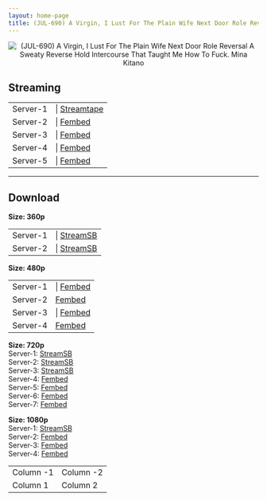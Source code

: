 ```yaml
---
layout: home-page
title: (JUL-690) A Virgin, I Lust For The Plain Wife Next Door Role Reversal A Sweaty Reverse Hold Intercourse That Taught Me How To Fuck. Mina Kitano
---
```

<center>
<img src="https://cdn.javsts.com/wp-content/uploads/2021/08/jul690pl.jpg" alt="(JUL-690) A Virgin, I Lust For The Plain Wife Next Door Role Reversal A Sweaty Reverse Hold Intercourse That Taught Me How To Fuck. Mina Kitano">
</center>
<h2>Streaming</h2>
<table><tbody>
<tr>
<td>Server-1</td>
<td>| <a href="https://streamtape.com/v/Q0yGY9oyamc0zb8/JUL-690.mp4" target="_blank">Streamtape</a></td>
</tr>
<tr>
<td>Server-2</td>
<td>| <a href="https://www.watchjavnow.xyz/f/3ew6xcmxyw015nn" target="_blank">Fembed</a></td>
</tr>
<tr>
<td>Server-3</td>
<td>| <a href="https://fakyutube.com/f/nx8lnh2jwq7gx13" target="_blank">Fembed</a></td>
</tr>
<tr>
<td>Server-4</td>
<td>| <a href="https://dutrag.com/f/k-gzls3g0medg8-" target="_blank">Fembed</a></td>
</tr>
<tr>
<td>Server-5</td>
<td>| <a href="https://dutrag.com/f/dw5pruxr08-3rw7" target="_blank">Fembed</a></td>
</tr>
</tbody></table>

<hr />

<h2>Download</h2>
<b>Size: 360p</b><br />
<table><tbody>
<tr>
<td>Server-1</td>
<td>| <a target="_blank" href="https://streamsb.net/d/262dfhl3ck3r.html">StreamSB</a></td>
</tr>
<tr>
<td>Server-2</td>
<td>| <a href="https://streamsb.co/d/v12e4elj6zaj.html" target="_blank">StreamSB</a></td>
</tr>
</tbody></table>

<b>Size: 480p</b><br />
<table><tbody>
<tr>
<td>Server-1</td>
<td>| <a href="https://www.watchjavnow.xyz/f/3ew6xcmxyw015nn" target="_blank">Fembed</a></td>
</tr>
<tr>
<td>Server-2</td>
<td><a href="https://fakyutube.com/f/nx8lnh2jwq7gx13" target="_blank">Fembed</a></td>
</tr>
<tr>
<td>Server-3</td>
<td>| <a href="https://dutrag.com/f/k-gzls3g0medg8-" target="_blank">Fembed</a></td>
</tr>
<tr>
<td>Server-4</td>
<td><a href="https://dutrag.com/f/dw5pruxr08-3rw7" target="_blank">Fembed</a></td>
</tr>
</tbody></table>

<b>Size: 720p</b><br />
Server-1: <a href="https://streamsb.net/d/262dfhl3ck3r.html" target="_blank">StreamSB</a><br />
Server-2: <a href="https://streamsb.co/d/v12e4elj6zaj.html" target="_blank">StreamSB</a><br />
Server-3: <a href="https://streamsb.net/d/arrm5h38yjbj.html" target="_blank">StreamSB</a><br />
Server-4: <a href="https://www.watchjavnow.xyz/f/3ew6xcmxyw015nn" target="_blank">Fembed</a><br />
Server-5: <a href="https://fakyutube.com/f/nx8lnh2jwq7gx13" target="_blank">Fembed</a><br />
Server-6: <a href="https://dutrag.com/f/k-gzls3g0medg8-" target="_blank">Fembed</a><br />
Server-7: <a href="https://dutrag.com/f/dw5pruxr08-3rw7" target="_blank">Fembed</a><br />

<b>Size: 1080p</b><br />
Server-1: <a href="https://javplaya.com/d/4gdlbvkgalev.html" target="_blank">StreamSB</a><br />
Server-2: <a href="https://fakyutube.com/f/nx8lnh2jwq7gx13" target="_blank">Fembed</a><br />
Server-3: <a href="https://dutrag.com/f/k-gzls3g0medg8-" target="_blank">Fembed</a><br />
Server-4: <a href="https://dutrag.com/f/dw5pruxr08-3rw7" target="_blank">Fembed</a><br />

<table><tbody>
<tr>
<td>Column -1</td>
<td>Column -2</td>
</tr>
<tr>
<td>Column 1</td>
<td>Column 2</td>
</tr>
</tbody></table>
